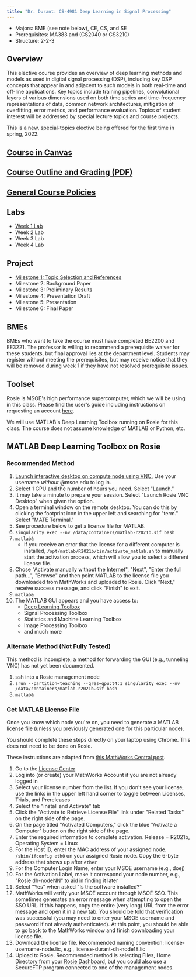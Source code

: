 ```yaml
---
title: "Dr. Durant: CS-4981 Deep Learning in Signal Processing"
---
```


* Majors: BME (see note below), CE, CS, and SE
* Prerequisites: MA383 and (CS2040 or CS3210)
* Structure: 2-2-3

## Overview

This elective course provides an overview of deep learning methods and models as used in digital signal processing (DSP), including key DSP concepts that appear in and adjacent to such models in both real-time and off-line applications. Key topics include training pipelines, convolutional layers of various dimensions used on both time series and time-frequency representations of data, common network architectures, mitigation of overfitting, error metrics, and performance evaluation. Topics of student interest will be addressed by special lecture topics and course projects.

This is a new, special-topics elective being offered for the first time in spring, 2022.

## [Course in Canvas](https://msoe.instructure.com/courses/10080)

## [Course Outline and Grading (PDF)](outline.pdf)

## [General Course Policies](../policies.html)

## Labs

* [Week 1 Lab](week1lab.html)
* Week 2 Lab
* Week 3 Lab
* Week 4 Lab

## Project

* [Milestone 1: Topic Selection and References](project1-topicSelection.html)
* Milestone 2: Background Paper
* Milestone 3: Preliminary Results
* Milestone 4: Presentation Draft
* Milestone 5: Presentation
* Milestone 6: Final Paper

## BMEs

BMEs who want to take the course must have completed BE2200 and EE3221. The professor is willing to recommend a prerequisite waiver for these students, but final approval lies at the department level. Students may register without meeting the prerequisites, but may receive notice that they will be removed during week 1 if they have not resolved prerequisite issues.

## Toolset

Rosie is MSOE's high performance supercomputer, which we will be using in this class. Please find the user's guide including instructions on requesting an account [here](https://msoe.dev/).

We will use MATLAB's Deep Learning Toolbox running on Rosie for this class. The course does not assume knowledge of MATLAB or Python, etc.

## MATLAB Deep Learning Toolbox on Rosie

### Recommended Method

1. [Launch interactive desktop on compute node using VNC.](https://dh-ood.hpc.msoe.edu/pun/sys/dashboard/batch_connect/sys/rosie_vnc_desktop/session_contexts/new) Use your username *without* @msoe.edu to log in.
1. Select 1 GPU and the number of hours you need. Select "Launch."
1. It may take a minute to prepare your session. Select "Launch Rosie VNC Desktop" when given the option.
1. Open a terminal window on the remote desktop. You can do this by clicking the footprint icon in the upper left and searching for "term." Select "MATE Terminal."
1. See procedure below to get a license file for MATLAB.
1. `singularity exec --nv /data/containers/matlab-r2021b.sif bash`
1. `matlab&`
   * If you receive an error that the license for a different computer is installed, `/opt/matlab/R2021b/bin/activate_matlab.sh` to manually start the activation process, which will allow you to select a different license file.
1. Chose "Activate manually without the Internet", "Next", "Enter the full path...", "Browse" and then point MATLAB to the license file you downloaded from MathWorks and uploaded to Rosie. Click "Next," receive success message, and click "Finish" to exit.
1. `matlab&`
1. The MATLAB GUI appears and you have access to:
   * [Deep Learning Toolbox](https://www.mathworks.com/help/deeplearning/getting-started-with-deep-learning-toolbox.html)
   * Signal Processing Toolbox
   * Statistics and Machine Learning Toolbox
   * Image Processing Toolbox
   * and much more

### Alternate Method (Not Fully Tested)

This method is incomplete; a method for forwarding the GUI (e.g., tunneling VNC) has not yet been documented.

1. ssh into a Rosie management node
1. `srun --partition=teaching --gres=gpu:t4:1 singularity exec --nv /data/containers/matlab-r2021b.sif bash`
1. `matlab&`

### Get MATLAB License File

Once you know which node you're on, you need to generate a MATLAB license file (unless you previously generated one for this particular node).

You should complete these steps directly on your laptop using Chrome. This does not need to be done on Rosie.

These instructions are adapted from [this MathWorks Central post](https://www.mathworks.com/matlabcentral/answers/235126-how-do-i-generate-a-matlab-license-file#answer_190013).

1. Go to the [License Center](https://www.mathworks.com/licensecenter/licenses)
1. Log into (or create) your MathWorks Account if you are not already logged in
1. Select your license number from the list. If you don't see your license, use the links in the upper left hand corner to toggle between Licenses, Trials, and Prereleases
1. Select the "Install and Activate" tab
1. Click the "Activate to Retrieve License File" link under "Related Tasks" on the right side of the page.
1. On the page titled "Activated Computers," click the blue "Activate a Computer" button on the right side of the page.
1. Enter the required information to complete activation. Release = R2021b, Operating System = Linux
1. For the Host ID, enter the MAC address of your assigned node. `/sbin/ifconfig eth0` on your assigned Rosie node. Copy the 6-byte address that shows up after `ether`
1. For the Computer Login Name, enter your MSOE username (e.g., doej)
1. For the Activation Label, make it correspond your node number, e.g., "Rosie dh-nodeNN" to aid in finding it later
1. Select "Yes" when asked "Is the software installed?"
1. MathWorks will verify your MSOE account through MSOE SSO. This sometimes generates an error message when attempting to open the SSO URL. If this happens, copy the entire (very long) URL from the error message and open it in a new tab. You should be told that verification was successful (you may need to enter your MSOE username and password if not already authenticated). At this point, you should be able to go back to the MathWorks window and finish downloading your license file.
1. Download the license file. Recommended naming convention: license-username-node.lic, e.g., license-durant-dh-node18.lic
1. Upload to Rosie. Recommended method is selecting Files, Home Directory from your [Rosie Dashboard](https://dh-ood.hpc.msoe.edu/pun/sys/dashboard), but you could also use a SecureFTP program connected to one of the management nodes.
